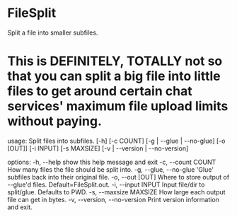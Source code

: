 # FileSplit
Split a file into smaller subfiles.
# This is DEFINITELY, TOTALLY not so that you can split a big file into little files to get around certain chat services' maximum file upload limits without paying.

usage: Split files into subfiles. [-h] [-c COUNT] [-g | --glue | --no-glue]
                                  [-o [OUT]] [-i INPUT] [-s MAXSIZE]
                                  [-v | --version | --no-version]

options:
  -h, --help            show this help message and exit
  -c, --count COUNT     How many files the file should be split into.
  -g, --glue, --no-glue
                        'Glue' subfiles back into their original file.
  -o, --out [OUT]       Where to store output of --glue'd files.
                        Default=FileSplit.out.
  -i, --input INPUT     Input file/dir to split/glue. Defaults to PWD.
  -s, --maxsize MAXSIZE
                        How large each output file can get in bytes.
  -v, --version, --no-version
                        Print version information and exit.
